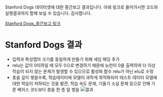 Stanford Dogs 데이터셋에 대한 중간보고 결과입니다. 아래 링크로 들어가시면 코드와 실행결과까지 함께 보실 수 있습니다.
감사합니다.

[Stanford Dogs_중간보고 링크](https://colab.research.google.com/drive/1KC_lS0IyOj_2iplpOCBVvBoUA9fzk5qD?usp=sharing#scrollTo=cE9WBCDQ98et)

# Stanford Dogs 결과
- 입력과 특성맵의 크기를 동일하게 만들기 위해 세임 패딩 추가
- relu는 값이 0이하일 때 모두 0으로 변경하기 때문에 뉴런이 0을 출력하여 더 이상 학습이 되지 않는 문제가 발생할 수 있으므로 활성화 함수 relu가 아닌 elu로 수정
- 층을 깊이 쌓을수록, 학습데이터에 모델이 과하게 최적화되어 테스트 데이터 모델에 대한 학습이 저하되는 것을 발견, 학습 속도 문제, 기울기 소실 문제 등으로 인해 기존 베이스 코드보다 층을 한 층 덜 쌓음
![결과](https://github.com/elmellamo/ML_Image_Classification_Team4/assets/90952132/5d580a2b-cd8d-4f60-9549-cc4d20d56d91)

